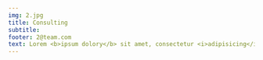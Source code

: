 ```yaml
---
img: 2.jpg
title: Consulting
subtitle: 
footer: 2@team.com
text: Lorem <b>ipsum dolory</b> sit amet, consectetur <i>adipisicing</i> elit. Possimus aut mollitia eum ipsum fugiat odio officiis odit.
---
```

